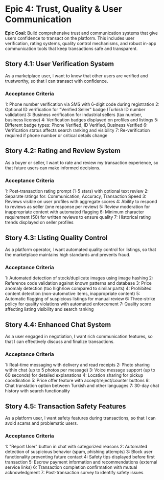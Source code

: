 # Epic 4: Trust, Quality & User Communication

**Epic Goal:** Build comprehensive trust and communication systems that give users confidence to transact on the platform. This includes user verification, rating systems, quality control mechanisms, and robust in-app communication tools that keep transactions safe and transparent.

## Story 4.1: User Verification System

As a marketplace user,
I want to know that other users are verified and trustworthy,
so that I can transact with confidence.

### Acceptance Criteria

1: Phone number verification via SMS with 6-digit code during registration
2: Optional ID verification for "Verified Seller" badge (Turkish ID number validation)
3: Business verification for industrial sellers (tax number, business license)
4: Verification badges displayed on profiles and listings
5: Different badge types: Phone Verified, ID Verified, Business Verified
6: Verification status affects search ranking and visibility
7: Re-verification required if phone number or critical details change

## Story 4.2: Rating and Review System

As a buyer or seller,
I want to rate and review my transaction experience,
so that future users can make informed decisions.

### Acceptance Criteria

1: Post-transaction rating prompt (1-5 stars) with optional text review
2: Separate ratings for: Communication, Accuracy, Transaction Speed
3: Reviews visible on user profiles with aggregate scores
4: Ability to respond to reviews as seller (one response per review)
5: Review moderation for inappropriate content with automated flagging
6: Minimum character requirement (50) for written reviews to ensure quality
7: Historical rating trends displayed on seller profiles

## Story 4.3: Listing Quality Control

As a platform operator,
I want automated quality control for listings,
so that the marketplace maintains high standards and prevents fraud.

### Acceptance Criteria

1: Automated detection of stock/duplicate images using image hashing
2: Reference code validation against known patterns and database
3: Price anomaly detection (too high/low compared to similar parts)
4: Prohibited content detection (non-automotive items, inappropriate content)
5: Automatic flagging of suspicious listings for manual review
6: Three-strike policy for quality violations with automated enforcement
7: Quality score affecting listing visibility and search ranking

## Story 4.4: Enhanced Chat System

As a user engaged in negotiation,
I want rich communication features,
so that I can effectively discuss and finalize transactions.

### Acceptance Criteria

1: Real-time messaging with delivery and read receipts
2: Photo sharing within chat (up to 5 photos per message)
3: Voice message support (up to 60 seconds) for detailed explanations
4: Location sharing for pickup coordination
5: Price offer feature with accept/reject/counter buttons
6: Chat translation option between Turkish and other languages
7: 30-day chat history with search functionality

## Story 4.5: Transaction Safety Features

As a platform user,
I want safety features during transactions,
so that I can avoid scams and problematic users.

### Acceptance Criteria

1: "Report User" button in chat with categorized reasons
2: Automated detection of suspicious behavior (spam, phishing attempts)
3: Block user functionality preventing future contact
4: Safety tips displayed before first transaction
5: Escrow payment information and recommendations (external service links)
6: Transaction completion confirmation with mutual acknowledgment
7: Post-transaction survey to identify safety issues